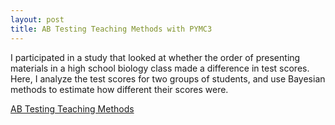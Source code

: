 ```yaml
---
layout: post
title: AB Testing Teaching Methods with PYMC3
---
```

I participated in a study that looked at whether the order of presenting materials in a high school biology class made a difference in test scores. Here, I analyze the test scores for two groups of students, and use Bayesian methods to estimate how different their scores were.

[AB Testing Teaching Methods]( https://github.com/JoomiK/AB-testing-teaching-methods/blob/master/AB%20Testing%20teaching%20methods.ipynb)

